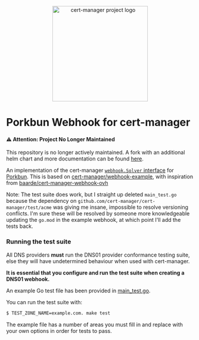 <p align="center">
  <img src="https://raw.githubusercontent.com/cert-manager/cert-manager/d53c0b9270f8cd90d908460d69502694e1838f5f/logo/logo-small.png" height="256" width="256" alt="cert-manager project logo" />
</p>

# Porkbun Webhook for cert-manager

#### ⚠️ Attention: Project No Longer Maintained

This repository is no longer actively maintained. A fork with an additional helm chart and more documentation can be found [here](https://github.com/Talinx/cert-manager-webhook-porkbun).    

An implementation of the cert-manager [`webhook.Solver` interface](https://pkg.go.dev/github.com/cert-manager/cert-manager@v1.12.3/pkg/acme/webhook#Solver) for [Porkbun](https://porkbun.com/). This is based on [cert-manager/webhook-example](https://github.com/cert-manager/webhook-example), with inspiration from [baarde/cert-manager-webhook-ovh](https://github.com/baarde/cert-manager-webhook-ovh)

Note: The test suite does work, but I straight up deleted `main_test.go` because the dependency on `github.com/cert-manager/cert-manager/test/acme` was giving me insane, impossible to resolve versioning conflicts. I'm sure these will be resolved by someone more knowledgeable updating the `go.mod` in the example webhook, at which point I'll add the tests back.

### Running the test suite

All DNS providers **must** run the DNS01 provider conformance testing suite,
else they will have undetermined behaviour when used with cert-manager.

**It is essential that you configure and run the test suite when creating a
DNS01 webhook.**

An example Go test file has been provided in [main_test.go](https://github.com/bcspragu/cert-manager-webhook-porkbun/blob/master/main_test.go).

You can run the test suite with:

```bash
$ TEST_ZONE_NAME=example.com. make test
```

The example file has a number of areas you must fill in and replace with your
own options in order for tests to pass.
